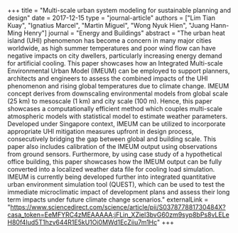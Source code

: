 +++
title = "Multi-scale urban system modeling for sustainable planning and design"
date = 2017-12-15
type = "journal-article"
authors = ["Lim Tian Kuay", "Ignatius Marcel", "Martin Miguel", "Wong Nyuk Hien", "Juang Hann-Ming Henry"]
journal = "Energy and Buildings"
abstract = "The urban heat island (UHI) phenomenon has become a concern in many major cities worldwide, as high summer temperatures and poor wind flow can have negative impacts on city dwellers, particularly increasing energy demand for artificial cooling. This paper showcases how an Integrated Multi-scale Environmental Urban Model (IMEUM) can be employed to support planners, architects and engineers to assess the combined impacts of the UHI phenomenon and rising global temperatures due to climate change. IMEUM concept derives from downscaling environmental models from global scale (25 km) to mesoscale (1 km) and city scale (100 m). Hence, this paper showcases a computationally efficient method which couples multi-scale atmospheric models with statistical model to estimate weather parameters. Developed under Singapore context, IMEUM can be utilized to incorporate appropriate UHI mitigation measures upfront in design process, consecutively bridging the gap between global and building scale. This paper also includes calibration of the IMEUM output using observations from ground sensors. Furthermore, by using case study of a hypothetical office building, this paper showcases how the IMEUM output can be fully converted into a localized weather data file for cooling load simulation. IMEUM is currently being developed further into integrated quantitative urban environment simulation tool (QUEST), which can be used to test the immediate microclimatic impact of development plans and assess their long term impacts under future climate change scenarios."
externalLink = "https://www.sciencedirect.com/science/article/pii/S037877881730484X?casa_token=EeMFYRC4zMEAAAAA:jFLin_XZiel3bvG60zm9syp8bPs8vLELeH80f4Iud5T1hzv644R1E5kU1Oi0MWd1EcZiiu7m1Hc"
+++